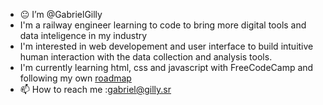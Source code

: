 - 😐 I’m @GabrielGilly
- I'm a railway engineer  learning to code to bring more digital tools and data inteligence in my industry
- I'm interested in web developement and user interface to build intuitive human interaction with the data collection and analysis tools.
- I'm currently learning html, css and javascript with FreeCodeCamp and following my own [roadmap](https://gabrielgilly.github.io/pages/web_dev_roadmap/roadmap.html)
- 📫 How to reach me :gabriel@gilly.sr

<!---
GabrielGilly/GabrielGilly is a ✨ special ✨ repository because its `README.md` (this file) appears on your GitHub profile.
You can click the Preview link to take a look at your changes.
--->
